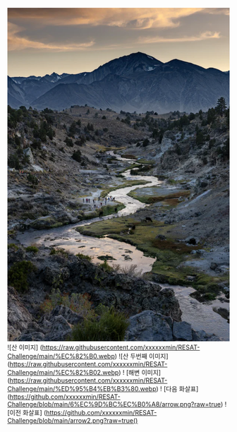 ![계곡 이미지](https://raw.githubusercontent.com/xxxxxxmin/RESAT-Challenge/main/%EA%B3%84%EA%B3%A1.webp)
![산 이미지] (https://raw.githubusercontent.com/xxxxxxmin/RESAT-Challenge/main/%EC%82%B0.webp)
![산 두번째 이미지] (https://raw.githubusercontent.com/xxxxxxmin/RESAT-Challenge/main/%EC%82%B02.webp)
! [해변 이미지] (https://raw.githubusercontent.com/xxxxxxmin/RESAT-Challenge/main/%ED%95%B4%EB%B3%80.webp)
! [다음 화살표] (https://github.com/xxxxxxmin/RESAT-Challenge/blob/main/6%EC%9D%BC%EC%B0%A8/arrow.png?raw=true)
![이전 화살표] (https://github.com/xxxxxxmin/RESAT-Challenge/blob/main/arrow2.png?raw=true()
